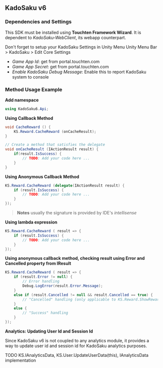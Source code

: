 ## KadoSaku v6

### Dependencies and Settings

This SDK must be installed using **Touchten Framework Wizard**.
It is dependent to *KadoSaku-WebClient*, its webapp counterpart.

Don't forget to setup your KadoSaku Settings in Unity Menu
Unity Menu Bar &gt; KadoSaku &gt; Edit Core Settings
- *Game App Id*: get from portal.touchten.com
- *Game App Secret*: get from portal.touchten.com
- *Enable KadoSaku Debug Message*: Enable this to report KadoSaku system to console

### Method Usage Example

**Add namespace**
```csharp
using KadoSaku6.Api;
```

**Using Callback Method**
```csharp
void CacheReward () {
    KS.Reward.CacheReward (onCacheResult);
}

// Create a method that satisfies the delegate
void onCacheResult (IActionResult result) {
    if(result.IsSuccess) {
        // TODO: Add your code here ...
    }
}

```

**Using Anonymous Callback Method**
```csharp
KS.Reward.CacheReward (delegate(IActionResult result) {
    if (result.IsSuccess) {
        // TODO: Add your code here ...
    }
});
```
> **Notes** usually the signature is provided by IDE's *intellisense*

**Using lambda expression**

```csharp
KS.Reward.CacheReward ( result => {
    if (result.IsSuccess) {
        // TODO: Add your code here ...
    }
});
```

**Using anonymous callback method, checking result using Error and Cancelled property from IResult**

```csharp
KS.Reward.CacheReward ( result => {
    if (result.Error != null) {
        // Error handling
        Debug.LogError(result.Error.Message);
    }
    else if (result.Cancelled != null && result.Cancelled == true) {
        // "Cancelled" handling (only applicable to KS.Reward.ShowReward() and KS.Reward.ShowIncentivizedReward() )
    }
    else {
        // "Success" handling
    }
});
```

**Analytics: Updating User Id and Session Id**

Since KadoSaku v6 is not coupled to any analytics module, it provides a way to update user id and session id for KadoSaku analytics purposes.


TODO KS.IAnalyticsData, KS.User.UpdateUserData(this), IAnalyticsData implementation
